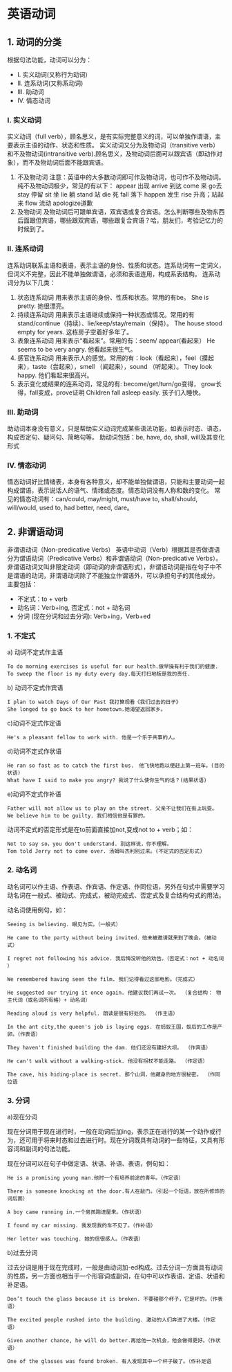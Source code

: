 # 英语动词


## 1. 动词的分类
根据句法功能，动词可以分为：
- I. 实义动词(又称行为动词)
- II. 连系动词(又称系动词)
- III. 助动词
- IV. 情态动词

### I. 实义动词
实义动词（full verb），顾名思义，是有实际完整意义的词，可以单独作谓语，主要表示主语的动作、状态和性质。
实义动词又分为及物动词（transitive verb）和不及物动词(intransitive verb).顾名思义，及物动词后面可以跟宾语（即动作对象），而不及物动词后面不能跟宾语。
1. 不及物动词
注意：英语中的大多数动词即可作及物动词，也可作不及物动词。纯不及物动词极少，常见的有以下：
appear 出现 arrive 到达 come 来 go去 stay 停留
sit 坐 lie 躺 stand 站 die 死 fall 落下 happen 发生
rise 升高；站起来 flow 流动 apologize道歉
2. 及物动词
及物动词后可跟单宾语，双宾语或复合宾语。怎么判断哪些及物东西后面跟但宾语，哪些跟双宾语，哪些跟复合宾语？哈，朋友们，考验记忆力的时候到了。
### II. 连系动词
连系动词联系主语和表语，表示主语的身份、性质和状态。连系动词有一定词义，但词义不完整，因此不能单独做谓语，必须和表语连用，构成系表结构。
连系动词分为以下几类：
1. 状态连系动词
用来表示主语的身份、性质和状态。常用的有be。
She is pretty. 她很漂亮。
2. 持续连系动词
用来表示主语继续或保持一种状态或情况。常用的有stand/continue（持续）、lie/keep/stay/remain（保持）。
The house stood empty for years. 这栋房子空着好多年了。
3. 表象连系动词
用来表示“看起来”。常用的有：seem/ appear(看起来）
He seems to be very angry. 他看起来很生气。
4. 感官连系动词
用来表示人的感觉。常用的有：look（看起来），feel（摸起来），taste（尝起来），smell （闻起来），sound （听起来）。
They look happy. 他们看起来很高兴。
5. 表示变化或结果的连系动词，常见的有: become/get/turn/go变得， grow长得，fall变成，prove证明
Children fall asleep easily. 孩子们入睡快。
### III. 助动词
助动词本身没有意义，只是帮助实义动词完成某些语法功能，如表示时态、语态，构成否定句、疑问句、简略句等。
助动词包括：be, have, do, shall, will及其变化形式
### IV. 情态动词
情态动词好比情绪表，本身有各种意义，却不能单独做谓语，只能和主要动词一起构成谓语，表示说话人的语气、情绪或态度。情态动词没有人称和数的变化。
常见的情态动词有：can/could, may/might, must/have to, shall/should, will/would, used to, had better, need, dare。

## 2. 非谓语动词
非谓语动词（Non-predicative Verbs）
英语中动词（Verb）根据其是否做谓语分为谓语动词（Predicative Verbs）和非谓语动词（Non-predicative Verbs）。非谓语动词又叫非限定动词（即动词的非谓语形式），非谓语动词是指在句子中不是谓语的动词，非谓语动词除了不能独立作谓语外，可以承担句子的其他成分。
主要包括：
- 不定式：to + verb
- 动名词：Verb+ing, 否定式：not + 动名词
- 分词 (现在分词和过去分词): Verb+ing，Verb+ed

### 1. 不定式

a) 动词不定式作主语
```
To do morning exercises is useful for our health.做早操有利于我们的健康.
To sweep the floor is my duty every day.每天打扫地板是我的责任.
```

b) 动词不定式作宾语
```
I plan to watch Days of Our Past 我打算观看《我们过去的日子》
She longed to go back to her hometown.她渴望返回家乡。
```

c)动词不定式作定语
```
He's a pleasant fellow to work with. 他是一个乐于共事的人。
```

d)动词不定式作状语
```
He ran so fast as to catch the first bus.　他飞快地跑以便赶上第一班车。(目的状语)
What have I said to make you angry? 我说了什么使你生气的话？(结果状语)
```

e)动词不定式作补语
```
Father will not allow us to play on the street. 父亲不让我们在街上玩耍。
We believe him to be guilty. 我们相信他是有罪的。
```

动词不定式的否定形式是在to前面直接加not,变成not to + verb；如：
```
Not to say so，you don't understand. 别这样说，你不理解。
Tom told Jerry not to come over. 汤姆叫杰利别过来。(不定式的否定形式)
```

### 2. 动名词
动名词可以作主语、作表语、作宾语、作定语、作同位语，另外在句式中需要学习动名词在一般式、被动式、完成式，被动完成式、否定式及复合结构句式的用法。

动名词使用例句，如：

```
Seeing is believing. 眼见为实。（一般式）

He came to the party without being invited．他未被邀请就来到了晚会。（被动式）

I regret not following his advice. 我后悔没听他的劝告。（否定式：not + 动名词 ）

We remembered having seen the film. 我们记得看过这部电影。（完成式）

He suggested our trying it once again. 他建议我们再试一次。 （复合结构： 物主代词（或名词所有格）+ 动名词）

Reading aloud is very helpful. 朗读是很有好处的。 （作主语）

In the ant city,the queen's job is laying eggs. 在蚂蚁王国，蚁后的工作是产卵。（作表语）

They haven't finished building the dam. 他们还没有建好大坝。 （作宾语）

He can't walk without a walking-stick. 他没有拐杖不能走路。 （作定语）

The cave, his hiding-place is secret. 那个山洞，他藏身的地方很秘密。 （作同位语
```

### 3. 分词

a)现在分词

现在分词用于现在进行时，一般在动词后加ing，表示正在进行的某一个动作或行为，还可用于将来时态和过去进行时。现在分词既具有动词的一些特征，又具有形容词和副词的句法功能。

现在分词可以在句子中做定语、状语、补语、表语，例句如：
```
He is a promising young man.他时一个有培养前途的青年。（作定语）

There is someone knocking at the door.有人在敲门。（引起一个短语，放在所修饰的词后面）

A boy came running in.一个男孩跑进屋来。（作状语）

I found my car missing. 我发现我的车不见了。（作补语）

Her letter was touching. 她的信很感人。（作表语）
```

b)过去分词

过去分词是用于现在完成时，一般是由动词加-ed构成。过去分词一方面具有动词的性质，另一方面也相当于一个形容词或副词，在句中可以作表语、定语、状语和补足语。

```
Don’t touch the glass because it is broken. 不要碰那个杯子，它是坏的。（作表语）

The excited people rushed into the building. 激动的人们奔进了大楼。（作定语）

Given another chance, he will do better.再给他一次机会，他会做得更好。（作状语）

One of the glasses was found broken. 有人发现其中一个杯子破了。（作补足语
```

